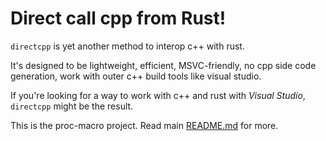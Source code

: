 # Direct call cpp from Rust!

`directcpp` is yet another method to interop c++ with rust.

It's designed to be lightweight, efficient, MSVC-friendly, no cpp side code generation, work with outer c++ build tools like visual studio.

If you're looking for a way to work with c++ and rust with *Visual Studio*, `directcpp` might be the result.

This is the proc-macro project. Read main [README.md](https://github.com/swigger/directcpp/blob/master/README.md) for more.
